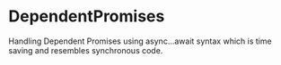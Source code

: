 # DependentPromises
 Handling Dependent Promises using async...await syntax which is time saving and resembles synchronous code.
